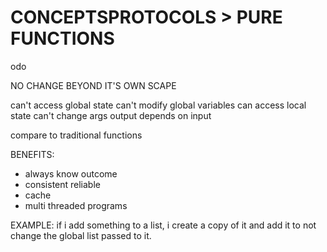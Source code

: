 # CONCEPTSPROTOCOLS > PURE FUNCTIONS

odo

NO CHANGE BEYOND IT'S OWN SCAPE

can't access global state
can't modify global variables
can access local state
can't change args
output depends on input

compare to traditional functions

BENEFITS:

- always know outcome
- consistent reliable
- cache
- multi threaded programs

EXAMPLE:
if i add something to a list, i create a copy of it and add it to not change the global list passed to it.

